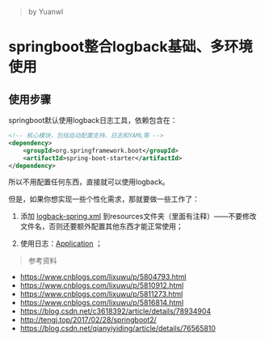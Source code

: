 > by Yuanwl

# springboot整合logback基础、多环境使用

## 使用步骤

springboot默认使用logback日志工具，依赖包含在：
```xml
<!-- 核心模块，包括自动配置支持、日志和YAML等 -->
<dependency>
    <groupId>org.springframework.boot</groupId>
    <artifactId>spring-boot-starter</artifactId>
</dependency>
```

所以不用配置任何东西，直接就可以使用logback。

但是，如果你想实现一些个性化需求，那就要做一些工作了：

1. 添加 [logback-spring.xml](src/main/resources/logback-spring.xml) 到resources文件夹（里面有注释）——不要修改文件名，否则还要额外配置其他东西才能正常使用；

2. 使用日志：[Application](src/main/java/xyz/yuanwl/Application.java) ；


> 参考资料

- https://www.cnblogs.com/lixuwu/p/5804793.html
- https://www.cnblogs.com/lixuwu/p/5810912.html
- https://www.cnblogs.com/lixuwu/p/5811273.html
- https://www.cnblogs.com/lixuwu/p/5816814.html
- https://blog.csdn.net/c3618392/article/details/78934904
- http://tengj.top/2017/02/28/springboot2/
- https://blog.csdn.net/qianyiyiding/article/details/76565810